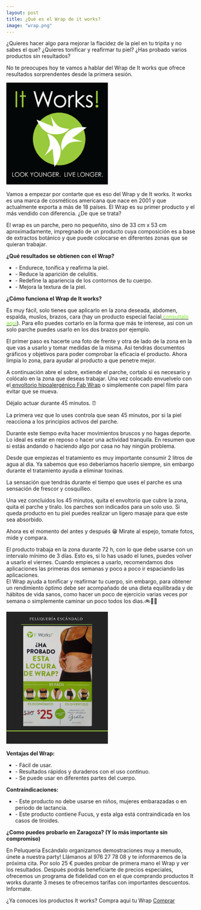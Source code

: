```yaml
---
layout: post
title: ¿Qué es el Wrap de it works?
image: "wrap.png"
---
```


 <article class="container mod-row">
  <div class="container-item-text-left">
   <p>
    ¿Quieres hacer algo para mejorar la flacidez de la piel en tu tripita y no sabes el que? ¿Quieres tonificar y reafirmar tu piel? ¿Has probado varios productos sin resultados?</p>
    <p>
    No te preocupes hoy te vamos a hablar del Wrap de It works que ofrece resultados sorprendentes desde la primera sesión. </p>
   </div>
   <div>
      <img src="img/logo-itworks.png" width="270" height="auto" alt="productos It Works en Escandalo Zaragoza">
   </div>
   <p>
    Vamos a empezar por contarte que es eso del Wrap y de It works. It works es una marca de cosméticos americana que nace en 2001 y que actualmente exporta a más de 18 países.
    El Wrap es su primer producto y el más vendido con diferencia. ¿De que se trata?
   </p>
   <p>
   El wrap es un parche, pero no pequeñito, sino de 33 cm x 53 cm aproximadamente, impregnado de un producto cuya composición es a base de extractos botánico y que puede colocarse en diferentes zonas que se quieran trabajar.
   </p>
   <p>
   <b>¿Qué resultados se obtienen con el Wrap?</b>
    <ul class="paragraph-list-ul">
     <li>- Endurece, tonifica y reafirma la piel.</li>
     <li>- Reduce la aparición de celulitis.</li>
     <li>- Redefine la apariencia de los contornos de tu cuerpo.</li>
     <li>- Mejora la textura de la piel.</li>
    </ul>
   </p>
   <p>
   <b>¿Cómo funciona el Wrap de It works?</b>
   </p>
   <p>
   Es muy fácil, solo tienes que aplicarlo en la zona deseada, abdomen, espalda, muslos, brazos, cara (hay un producto especial facial<a href=" http://escandalo.itworks.com/shop/product/103/"> <font color="#7BE629">consultalo aqui</font></a>).
   Para ello puedes cortarlo en la forma que más te interese, asi con un solo parche puedes usarlo en los dos brazos por ejemplo.
   </p>
   <p>
   El primer paso es hacerte una foto de frente y otra de lado de la zona en la que vas a usarlo y tomar medidas de la misma. Asi tendras documentos gráficos y objetivos para poder comprobar la eficacia el producto.
   Ahora limpia lo zona, para ayudar al producto a que penetre mejor.
   </p>
   <p>
   A continuación abre el sobre, extiende el parche, cortalo si es necesario y colócalo en la zona que deseas trabajar. Una vez colocado envuelvelo con el<a href="http://escandalo.itworks.com/shop/product/701/"> envoltorio hipoalergénico Fab Wrap</a> o simplemente con papel film para evitar que se mueva.
   <p>
   Déjalo actuar durante 45 minutos. ⏰
   </p>
   <p>
   La primera vez que lo uses controla que sean 45 minutos, por si la piel reacciona a los principios activos del parche.</p>
   <p>
   Durante este tiempo evita hacer movimientos bruscos y no hagas deporte. Lo ideal es estar en reposo o hacer una actividad tranquila. En resumen que si estás andando o haciendo algo por casa no hay ningún problema.</p>
   <p>
   Desde que empiezas el tratamiento es muy importante consumir 2 litros de agua al dia. Ya sabemos que eso deberiamos hacerlo siempre, sin embargo durante el tratamiento ayuda  a eliminar toxinas.</p>
   <p>
   La sensación que tendrás durante el tiempo que uses el parche es una sensación de frescor y cosquilleo.</p>
   <p>
   Una vez concluidos los 45 minutos, quita el envoltorio que cubre la zona, quita el parche y tiralo. los parches son indicados para un solo uso.
   Si queda producto en tu piel puedes realizar un ligero masaje para que este sea absorbido.
   <p>
   Ahora es el momento del antes y después 😁 Mirate al espejo, tomate fotos, mide y compara.</p>
   <p>
    El producto trabaja en la zona durante 72 h, con lo que debe usarse con un intervalo mínimo de 3 días. Esto es, si lo has usado el lunes, puedes volver a usarlo el viernes.
    Cuando empieces a usarlo, recomendamos dos aplicaciones las primeras dos semanas y poco a poco ir espaciando las aplicaciones.<br>
    El Wrap ayuda a tonificar y reafirmar tu cuerpo, sin embargo,  para obtener un rendimiento óptimo debe ser acompañado de una dieta equilibrada y de hábitos de vida sanos, como hacer un poco de ejercicio varias veces por semana o simplemente caminar un poco todos los dias.🚲🚶🏽
   </p>
      <img src="img/partyitworks2.png" width="270" height="auto" alt="productos It Works en Escandalo Zaragoza">
   <p>
   <b>Ventajas del Wrap:</b>
    <ul class="paragraph-list-ul">
    <li>- Fácil de usar.</li>
    <li>- Resultados rápidos y duraderos con el uso continuo.</li>
    <li>- Se puede usar en diferentes partes del cuerpo.</li>
    </ul>
   </p>
   <p>
   <b>Contraindicaciones:</b>
    <ul class="paragraph-list-ul">
    <li>- Este producto no debe usarse en niños, mujeres embarazadas o en periodo de lactancia.</li>
    <li>- Este producto contiene Fucus, y esta alga está contraindicada en los casos de tiroides.</li>
    </ul>
   </p>
   <p>
   <b>¿Como puedes probarlo en Zaragoza? (Y lo más importante  sin compromiso)</b>
   </p>
   <p>
    En Peluqueria Escándalo organizamos demostraciones muy a menudo, únete a nuestra party! Llámanos al 976 27 78 08 y te informaremos de la próxima cita.
    Por solo 25 € puedes probar de primera mano el Wrap y ver los resultados.
    Después podrás beneficiarte de precios especiales, ofrecemos un programa de fidelidad con en el que comprando productos It works durante 3 meses te ofrecemos tarifas con importantes descuentos. Informate.
   </p>
   <p>
    ¿Ya conoces los productos It works? Compra aqui tu Wrap <a class="button" href="http://escandalo.itworks.com/">Comprar</a>
   </p>
